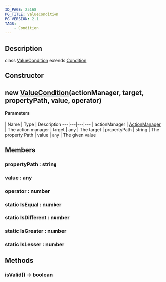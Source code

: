 ```yaml
---
ID_PAGE: 25168
PG_TITLE: ValueCondition
PG_VERSION: 2.1
TAGS:
    - Condition
---
```

## Description

class [ValueCondition](/classes/2.3/ValueCondition) extends [Condition](/classes/2.3/Condition)



## Constructor

##  new [ValueCondition](/classes/2.3/ValueCondition)(actionManager, target, propertyPath, value, operator)



#### Parameters
 | Name | Type | Description
---|---|---|---
 | actionManager | [ActionManager](/classes/2.3/ActionManager) |   The action manager
 | target | any |   The target
 | propertyPath | string |   The property Path
 | value | any |   The given value
## Members

### propertyPath : string



### value : any



### operator : number



### static  IsEqual : number



### static  IsDifferent : number



### static  IsGreater : number



### static  IsLesser : number



## Methods

### isValid() &rarr; boolean



